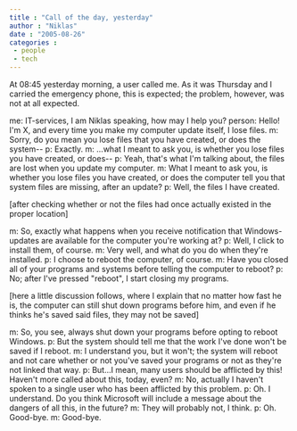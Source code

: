 ```yaml
---
title : "Call of the day, yesterday"
author : "Niklas"
date : "2005-08-26"
categories : 
 - people
 - tech
---
```


At 08:45 yesterday morning, a user called me. As it was Thursday and I carried the emergency phone, this is expected; the problem, however, was not at all expected.

me: IT-services, I am Niklas speaking, how may I help you? person: Hello! I'm X, and every time you make my computer update itself, I lose files. m: Sorry, do you mean you lose files that you have created, or does the system-- p: Exactly. m: ...what I meant to ask you, is whether you lose files you have created, or does-- p: Yeah, that's what I'm talking about, the files are lost when you update my computer. m: What I meant to ask you, is whether you lose files you have created, or does the computer tell you that system files are missing, after an update? p: Well, the files I have created.

\[after checking whether or not the files had once actually existed in the proper location\]

m: So, exactly what happens when you receive notification that Windows-updates are available for the computer you're working at? p: Well, I click to install them, of course. m: Very well, and what do you do when they're installed. p: I choose to reboot the computer, of course. m: Have you closed all of your programs and systems before telling the computer to reboot? p: No; after I've pressed "reboot", I start closing my programs.

\[here a little discussion follows, where I explain that no matter how fast he is, the computer can still shut down programs before him, and even if he thinks he's saved said files, they may not be saved\]

m: So, you see, always shut down your programs before opting to reboot Windows. p: But the system should tell me that the work I've done won't be saved if I reboot. m: I understand you, but it won't; the system will reboot and not care whether or not you've saved your programs or not as they're not linked that way. p: But...I mean, many users should be afflicted by this! Haven't more called about this, today, even? m: No, actually I haven't spoken to a single user who has been afflicted by this problem. p: Oh. I understand. Do you think Microsoft will include a message about the dangers of all this, in the future? m: They will probably not, I think. p: Oh. Good-bye. m: Good-bye.
